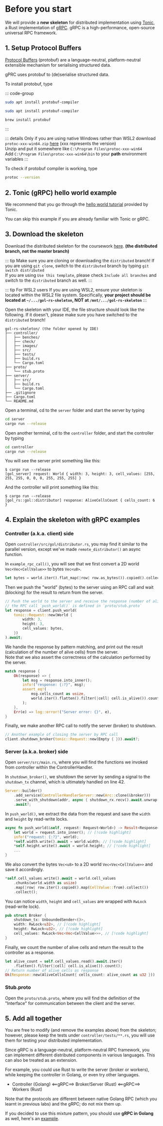 # Before you start

We will provide a **new skeleton** for distributed implementation using [Tonic](https://github.com/hyperium/tonic), a Rust implementation of [gRPC](https://grpc.io/).
gRPC is a high-performance, open-source universal RPC framework.

## 1. Setup Protocol Buffers

[Protocol Buffers](https://protobuf.dev/overview/) (protobuf) are a language-neutral, platform-neutral extensible mechanism for serialising structured data.

gPRC uses protobuf to (de)serialise structured data.

To install protobuf, type

::: code-group

```bash [WSL2]
sudo apt install protobuf-compiler
```

```bash [Ubuntu]
sudo apt install protobuf-compiler
```

```bash [macOS]
brew install protobuf
```

:::

::: details Only if you are using native Windows rather than WSL2
download `protoc-xxx-win64.zip` [here](https://github.com/protocolbuffers/protobuf/releases/latest)
(xxx represents the version)\
Unzip and put it somewhere like `C:\Program Files\protoc-xxx-win64`\
Add `C:\Program Files\protoc-xxx-win64\bin` to your **path** environment variables
:::

To check if protobuf compiler is working, type

```bash
protoc --version
```

## 2. Tonic (gRPC) hello world example

We recommend that you go through the [hello world tutorial](https://github.com/hyperium/tonic/blob/master/examples/helloworld-tutorial.md) provided by Tonic.

You can skip this example if you are already familiar with Tonic or gRPC.

## 3. Download the skeleton

Download the distributed skeleton for the coursework [here](https://github.com/UoB-CSA/gol-rs-skeleton/tree/distributed). **(the distributed branch, not the master branch)**

::: tip Make sure you are cloning or downloading the `distributed` branch!
If you are using `git clone`, switch to the `distributed` branch by typing `git switch distributed`\
If you are using `Use this template`, please check `Include all branches` and switch to the `distributed` branch as well.
:::

::: tip For WSL2 users
If you are using WSL2, ensure your skeleton is located within the WSL2 file system. Specifically, **your project should be located at `~/.../gol-rs-skeleton`, NOT at `/mnt/.../gol-rs-skeleton`**
:::

Open the skeleton with your IDE, the file structure should look like the following. If it doesn't, please make sure you have switched to the `distributed` branch!

``` text
gol-rs-skeleton/ (the folder opened by IDE)
├── controller/
│   ├── benches/
│   ├── check/
│   ├── images/
│   ├── src/
│   ├── tests/
│   ├── build.rs
│   └── Cargo.toml
├── proto/
│   └── stub.proto
├── server/
│   ├── src/
│   ├── build.rs
│   └── Cargo.toml
├── .gitignore
├── Cargo.toml
└── README.md
```

Open a terminal, cd to the `server` folder and start the server by typing

``` bash
cd server
cargo run --release
```

Open another terminal, cd to the `controller` folder, and start the controller by typing

``` bash
cd controller
cargo run --release
```

You will see the server print something like this:

```text
$ cargo run --release
[gol_server] request: World { width: 3, height: 3, cell_values: [255, 255, 255, 0, 0, 0, 255, 255, 255] }
```

And the controller will print something like this:

```text
$ cargo run --release
[gol_rs::gol::distributor] response: AliveCellsCount { cells_count: 6 }
```

## 4. Explain the skeleton with gRPC examples

### Controller (a.k.a. client) side

Open `controller/src/gol/distributor.rs`, you may find it similar to the parallel version, except we've made `remote_distributor()` an async function.

In `example_rpc_call()`,
you will see that we first convert a 2D world `Vec<Vec<CellValue>>` to bytes `Vec<u8>`.

``` rust
let bytes = world.iter().flat_map(|row| row.as_bytes()).copied().collect();
```

Then we push the "world" (bytes) to the server using an RPC call and wait (blocking) for the result to return from the server.

``` rust
// Push the world to the server and receive the response (number of alive cells) by RPC call
// the RPC call `push_world()` is defined in `proto/stub.proto`
let response = client.push_world(
    tonic::Request::new(World {
        width: 3,
        height: 3,
        cell_values: bytes,
    })
).await;
```

We handle the response by pattern matching, and print out the result (calculation of the number of alive cells) from the server.\
Note that we also assert the correctness of the calculation performed by the server.

``` rust
match response {
    Ok(response) => {
        let msg = response.into_inner();
        info!("response: {:?}", msg);
        assert_eq!(
            msg.cells_count as usize,
            world.iter().flatten().filter(|cell| cell.is_alive()).count()
        );
    },
    Err(e) => log::error!("Server error: {}", e),
}
```

Finally, we make another RPC call to notify the server (broker) to shutdown.

``` rust
// Another example of closing the server by RPC call
client.shutdown_broker(tonic::Request::new(Empty { })).await?;
```

### Server (a.k.a. broker) side

Open `server/src/main.rs`, where you will find the functions we invoked from controller within the ControllerHandler.

In `shutdown_broker()`, we shutdown the server by sending a signal to the `shutdown_tx` channel, which is ultimately handled on line 42.

``` rust
Server::builder()
    .add_service(ControllerHandlerServer::new(Arc::clone(&broker)))
    .serve_with_shutdown(addr, async { shutdown_rx.recv().await.unwrap() })// [!code highlight]
    .await?;
```

In `push_world()`, we extract the data from the request and save the `width` and `height` by read-write locks.

``` rust
async fn push_world(&self, request: Request<World>) -> Result<Response<AliveCellsCount>, Status> {
    let world = request.into_inner(); // [!code highlight]
    info!("request: {:?}", world);
    *self.width.write().await = world.width; // [!code highlight]
    *self.height.write().await = world.height; // [!code highlight]
    ...
}
```

We also convert the bytes `Vec<u8>` to a 2D world `Vec<Vec<CellValue>>` and save it accordingly.

``` rust
*self.cell_values.write().await = world.cell_values
    .chunks(world.width as usize)
    .map(|row| row.iter().copied().map(CellValue::from).collect())
    .collect();

```

You can notice `width`, `height` and `cell_values` are wrapped with `RwLock` (read-write lock).

``` rust
pub struct Broker {
    shutdown_tx: UnboundedSender<()>,
    width: RwLock<u32>, // [!code highlight]
    height: RwLock<u32>, // [!code highlight]
    cell_values: RwLock<Vec<Vec<CellValue>>>, // [!code highlight]
}
```

Finally, we count the number of alive cells and return the result to the controller as a response.

``` rust
let alive_count = self.cell_values.read().await.iter()
    .flatten().filter(|cell| cell.is_alive()).count();
// Return number of alive cells as response
Ok(Response::new(AliveCellsCount{ cells_count: alive_count as u32 }))
```

### Stub.proto

Open the `proto/stub.proto`, where you will find the definition of the "Interface" for communication between the client and the server.

## 5. Add all together

You are free to modify (and remove the examples above) from the skeleton; however, please keep the tests under `controller/tests/**.rs`, you will use them for testing your distributed implementation.

Since gRPC is a language-neutral, platform-neutral RPC framework,
you can implement different distributed components in various languages.
This can also be treated as an extension.

For example, you could use Rust to write the server (broker or workers), while keeping the controller in Golang, or even try other languages.

* Controller (Golang) <==gRPC==> Broker/Server (Rust) <==gRPC==> Workers (Rust)

Note that the protocols are different between native Golang RPC (which you learnt in previous labs) and the gRPC; do not mix them up.

If you decided to use this mixture pattern, you should use **gRPC in Golang** as well, here's an [example](https://grpc.io/docs/languages/go/quickstart/).
